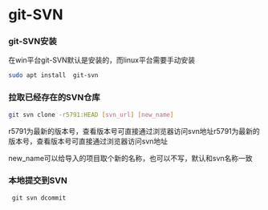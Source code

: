 # git-SVN

### git-SVN安装

在win平台git-SVN默认是安装的，而linux平台需要手动安装

```bash
sudo apt install  git-svn
```

### 拉取已经存在的SVN仓库

```bash
git svn clone -r5791:HEAD [svn_url] [new_name] 
```

r5791为最新的版本号，查看版本号可直接通过浏览器访问svn地址r5791为最新的版本号，查看版本号可直接通过浏览器访问svn地址

new\_name可以给导入的项目取个新的名称，也可以不写，默认和svn名称一致

### 本地提交到SVN

```
 git svn dcommit
```

